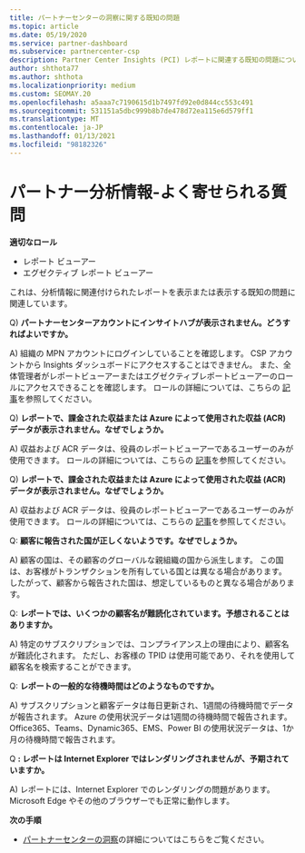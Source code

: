 ```yaml
---
title: パートナーセンターの洞察に関する既知の問題
ms.topic: article
ms.date: 05/19/2020
ms.service: partner-dashboard
ms.subservice: partnercenter-csp
description: Partner Center Insights (PCI) レポートに関連する既知の問題について説明します。 情報には、既知のレンダリングの問題やレポートの制限が含まれる場合があります。
author: shthota77
ms.author: shthota
ms.localizationpriority: medium
ms.custom: SEOMAY.20
ms.openlocfilehash: a5aaa7c7190615d1b7497fd92e0d844cc553c491
ms.sourcegitcommit: 531151a5dbc999b8b7de478d72ea115e6d579ff1
ms.translationtype: MT
ms.contentlocale: ja-JP
ms.lasthandoff: 01/13/2021
ms.locfileid: "98182326"
---
```

# <a name="partner-insights--frequently-asked-questions"></a>パートナー分析情報-よく寄せられる質問

**適切なロール**
- レポート ビューアー
- エグゼクティブ レポート ビューアー

これは、分析情報に関連付けられたレポートを表示または表示する既知の問題に関連しています。

Q) **パートナーセンターアカウントにインサイトハブが表示されません。どうすればよいですか。**

A) 組織の MPN アカウントにログインしていることを確認します。 CSP アカウントから Insights ダッシュボードにアクセスすることはできません。 また、全体管理者がレポートビューアーまたはエグゼクティブレポートビューアーのロールにアクセスできることを確認します。 ロールの詳細については、こちらの [記事](./pci-roles.md)を参照してください。

Q) **レポートで、課金された収益または Azure によって使用された収益 (ACR) データが表示されません。なぜでしょうか。**

A) 収益および ACR データは、役員のレポートビューアーであるユーザーのみが使用できます。  ロールの詳細については、こちらの [記事](./pci-roles.md)を参照してください。

Q) **レポートで、課金された収益または Azure によって使用された収益 (ACR) データが表示されません。なぜでしょうか。**

A) 収益および ACR データは、役員のレポートビューアーであるユーザーのみが使用できます。 ロールの詳細については、こちらの [記事](./pci-roles.md)を参照してください。

Q: **顧客に報告された国が正しくないようです。なぜでしょうか。**

A) 顧客の国は、その顧客のグローバルな親組織の国から派生します。 この国は、お客様がトランザクションを所有している国とは異なる場合があります。 したがって、顧客から報告された国は、想定しているものと異なる場合があります。

Q: **レポートでは、いくつかの顧客名が難読化されています。予想されることはありますか。**

A) 特定のサブスクリプションでは、コンプライアンス上の理由により、顧客名が難読化されます。 ただし、お客様の TPID は使用可能であり、それを使用して顧客名を検索することができます。

Q: **レポートの一般的な待機時間はどのようなものですか。**

A) サブスクリプションと顧客データは毎日更新され、1週間の待機時間でデータが報告されます。 Azure の使用状況データは1週間の待機時間で報告されます。 Office365、Teams、Dynamic365、EMS、Power BI の使用状況データは、1か月の待機時間で報告されます。

Q **: レポートは Internet Explorer ではレンダリングされませんが、予期されていますか。**

A) レポートには、Internet Explorer でのレンダリングの問題があります。 Microsoft Edge やその他のブラウザーでも正常に動作します。

**次の手順**

- [パートナーセンターの洞察](partner-center-insights.md)の詳細についてはこちらをご覧ください。